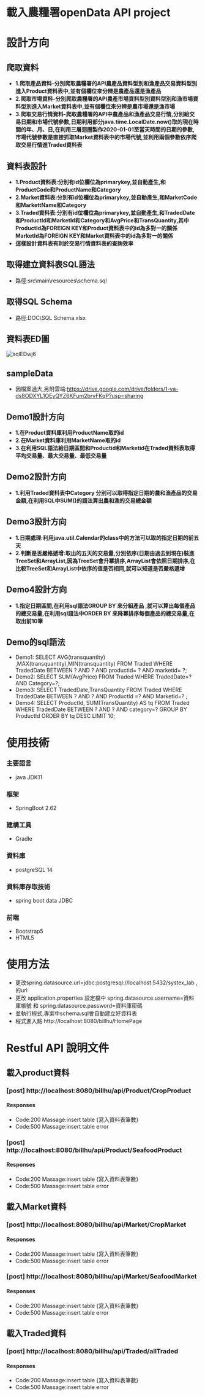 
# 載入農糧署openData API project


# 設計方向
## 爬取資料
- **1.爬取產品資料-分別爬取農糧署的API農產品資料型別和漁產品交易資料型別進入Product資料表中,並有個欄位來分辨是農產品還是漁產品**
- **2.爬取市場資料-分別爬取農糧署的API農產市場資料型別資料型別和漁市場資料型別進入Market資料表中,並有個欄位來分辨是農市場還是漁市場**
- **3.爬取交易行情資料-爬取農糧署的API中農產品和漁產品交易行情,分別給交易日期和市場代號參數,日期利用部分java.time.LocalDate.now()取的現在時間的年、月、日,在利用三層迴圈製作2020-01-01至當天時間的日期的參數,市場代號參數是直接抓取Market資料表中的市場代號,並利用兩個參數依序爬取交易行情進Traded資料表**
## 資料表設計
- **1.Product資料表:分別有id位欄位為primarykey,並自動產生,和ProductCode和ProductName和Category**
- **2.Market資料表:分別有id位欄位為primarykey,並自動產生,和MarketCode和MarkettName和Category**
- **3.Traded資料表:分別有id位欄位為primarykey,並自動產生,和TradedDate和ProductId和MarketId和Category和AvgPrice和TransQuantity,其中ProductId為FOREIGN KEY和Product資料表中的id為多對一的關係MarketId為FOREIGN KEY和Market資料表中的id為多對一的關係**
- **這樣設計資料表有利於交易行情資料表的查詢效率**
## 取得建立資料表SQL語法
- 路徑:src\main\resources\schema.sql
## 取得SQL Schema 
- 路徑:DOC\SQL Schema.xlsx

## 資料表ED圖
![sqlEDwj6](https://github.com/BillHU231/systex_lab2_billhu_v2/blob/master/images/SQL_ER.PNG)
##  sampleData
- 因檔案過大,另附雲端:https://drive.google.com/drive/folders/1-va-ds8ODXYL1OEyQYZ6KFum2brvFKqP?usp=sharing
## Demo1設計方向
- **1.在Product資料庫利用ProductName取的id**
- **2.在Market資料庫利用MarketName取的id**
- **3.在利用SQL語法給日期區間和Productid和Marketid在Traded資料表取得平均交易量、最大交易量、最低交易量**
## Demo2設計方向
- **1.利用Traded資料表中Category 分別可以取得指定日期的農和漁產品的交易金額,在利用SQL中SUM()的語法算出農和漁的交易總金額**
## Demo3設計方向
- **1.日期處理:利用java.util.Calendar的class中的方法可以取的指定日期的前五天**
-  **2.判斷是否嚴格遞增:取出的五天的交易量,分別依序(日期由過去到現在)裝進TreeSet和ArrayList,因為TreeSet會升冪排序,ArrayList會依照日期排序,在比較TreeSet和ArrayList中依序的值是否相同,就可以知道是否嚴格遞增**
## Demo4設計方向
- **1.指定日期區間,在利用sql語法GROUP BY 來分組產品 ,就可以算出每個產品的總交易量,在利用sql語法中ORDER BY 來降冪排序每個產品的總交易量,在取出前10筆**
## Demo的sql語法
- Demo1: SELECT AVG(transquantity) ,MAX(transquantity),MIN(transquantity) FROM Traded WHERE TradedDate BETWEEN ? AND ? AND productid= ? AND marketid= ?;
- Demo2: SELECT SUM(AvgPrice) FROM Traded WHERE TradedDate=? AND Category=?;
- Demo3: SELECT TradedDate,TransQuantity FROM Traded WHERE TradedDate BETWEEN ? AND ? AND ProductId =? AND MarketId=? ;
- Demo4: SELECT ProductId, SUM(TransQuantity) AS tq FROM Traded WHERE TradedDate BETWEEN ? AND ? AND category=?  GROUP BY  ProductId  ORDER BY tq DESC  LIMIT 10;

# 使用技術
### 主要語言
- java JDK11
### 框架
- SpringBoot 2.62
### 建構工具
- Gradle
### 資料庫
- postgreSQL 14
### 資料庫存取技術
- spring boot data JDBC
### 前端
- Bootstrap5
- HTML5
# 使用方法
- 更改spring.datasource.url=jdbc:postgresql://localhost:5432/systex_lab ,的url
- 更改 application.properties 設定檔中 spring.datasource.username=資料庫帳號 和 spring.datasource.password=資料庫密碼
- 並執行程式,專案中schema.sql會自動建立好資料表 
- 程式進入點 http://localhost:8080/billhu/HomePage

# Restful API 說明文件
## 載入product資料
### [post] http://localhost:8080/billhu/api/Product/CropProduct
 #### Responses
 - Code:200 Massage:insert table {寫入資料表筆數}
 - Code:500 Massage:insert table error
### [post] http://localhost:8080/billhu/api/Product/SeafoodProduct
 #### Responses
 - Code:200 Massage:insert table {寫入資料表筆數}
 - Code:500 Massage:insert table error
## 載入Market資料
### [post] http://localhost:8080/billhu/api/Market/CropMarket
 #### Responses
 - Code:200 Massage:insert table {寫入資料表筆數}
 - Code:500 Massage:insert table error
### [post] http://localhost:8080/billhu/api/Market/SeafoodMarket
 #### Responses
 - Code:200 Massage:insert table {寫入資料表筆數}
 - Code:500 Massage:insert table error
## 載入Traded資料
### [post] http://localhost:8080/billhu/api/Traded/allTraded
 #### Responses
 - Code:200 Massage:insert table {寫入資料表筆數}
 - Code:500 Massage:insert table error



